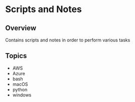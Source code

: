 # Scripts and Notes

## Overview
Contains scripts and notes in order to perform various tasks

## Topics
- AWS
- Azure
- bash
- macOS
- python
- windows